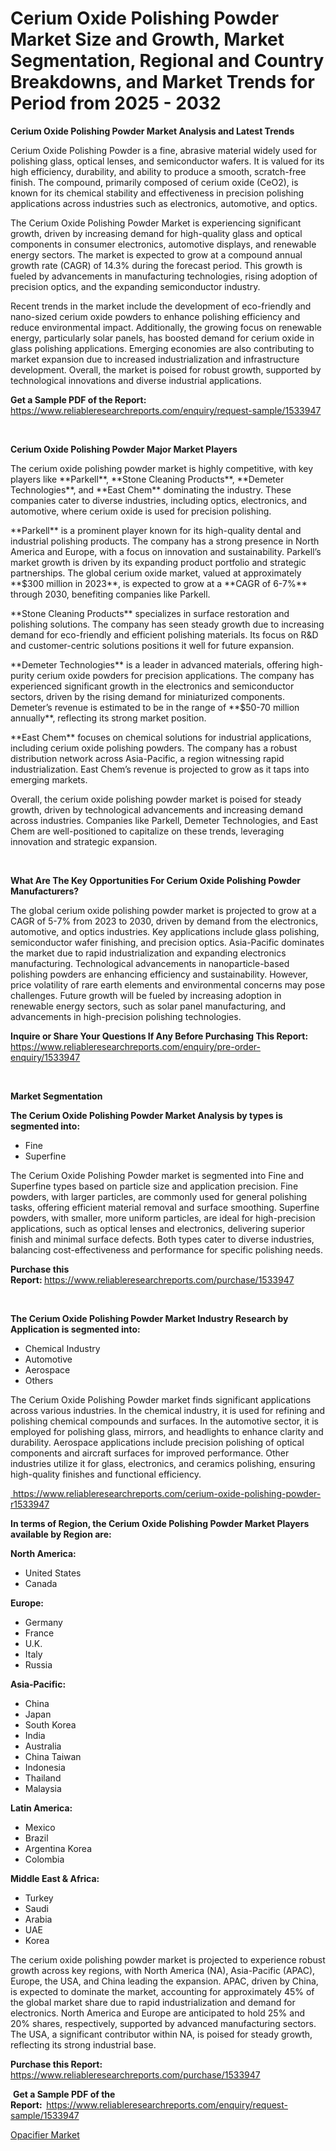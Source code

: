 <p><h1>Cerium Oxide Polishing Powder Market Size and Growth, Market Segmentation, Regional and Country Breakdowns, and Market Trends for Period from 2025 -  2032</h1></p><p><strong>Cerium Oxide Polishing Powder Market Analysis and Latest Trends</strong></p>
<p><p>Cerium Oxide Polishing Powder is a fine, abrasive material widely used for polishing glass, optical lenses, and semiconductor wafers. It is valued for its high efficiency, durability, and ability to produce a smooth, scratch-free finish. The compound, primarily composed of cerium oxide (CeO2), is known for its chemical stability and effectiveness in precision polishing applications across industries such as electronics, automotive, and optics.</p><p>The Cerium Oxide Polishing Powder Market is experiencing significant growth, driven by increasing demand for high-quality glass and optical components in consumer electronics, automotive displays, and renewable energy sectors. The market is expected to grow at a compound annual growth rate (CAGR) of 14.3% during the forecast period. This growth is fueled by advancements in manufacturing technologies, rising adoption of precision optics, and the expanding semiconductor industry.</p><p>Recent trends in the market include the development of eco-friendly and nano-sized cerium oxide powders to enhance polishing efficiency and reduce environmental impact. Additionally, the growing focus on renewable energy, particularly solar panels, has boosted demand for cerium oxide in glass polishing applications. Emerging economies are also contributing to market expansion due to increased industrialization and infrastructure development. Overall, the market is poised for robust growth, supported by technological innovations and diverse industrial applications.</p></p>
<p><strong>Get a Sample PDF of the Report:&nbsp;</strong> <a href="https://www.reliableresearchreports.com/enquiry/request-sample/1533947?utm_campaign=2123&utm_medium=2&utm_source=Github&utm_content=ia&utm_term=26012025&utm_id=cerium-oxide-polishing-powder">https://www.reliableresearchreports.com/enquiry/request-sample/1533947</a></p>
<p>&nbsp;</p>
<p><strong>Cerium Oxide Polishing Powder Major Market Players</strong></p>
<p><p>The cerium oxide polishing powder market is highly competitive, with key players like **Parkell**, **Stone Cleaning Products**, **Demeter Technologies**, and **East Chem** dominating the industry. These companies cater to diverse industries, including optics, electronics, and automotive, where cerium oxide is used for precision polishing.</p><p>**Parkell** is a prominent player known for its high-quality dental and industrial polishing products. The company has a strong presence in North America and Europe, with a focus on innovation and sustainability. Parkell’s market growth is driven by its expanding product portfolio and strategic partnerships. The global cerium oxide market, valued at approximately **$300 million in 2023**, is expected to grow at a **CAGR of 6-7%** through 2030, benefiting companies like Parkell.</p><p>**Stone Cleaning Products** specializes in surface restoration and polishing solutions. The company has seen steady growth due to increasing demand for eco-friendly and efficient polishing materials. Its focus on R&D and customer-centric solutions positions it well for future expansion.</p><p>**Demeter Technologies** is a leader in advanced materials, offering high-purity cerium oxide powders for precision applications. The company has experienced significant growth in the electronics and semiconductor sectors, driven by the rising demand for miniaturized components. Demeter’s revenue is estimated to be in the range of **$50-70 million annually**, reflecting its strong market position.</p><p>**East Chem** focuses on chemical solutions for industrial applications, including cerium oxide polishing powders. The company has a robust distribution network across Asia-Pacific, a region witnessing rapid industrialization. East Chem’s revenue is projected to grow as it taps into emerging markets.</p><p>Overall, the cerium oxide polishing powder market is poised for steady growth, driven by technological advancements and increasing demand across industries. Companies like Parkell, Demeter Technologies, and East Chem are well-positioned to capitalize on these trends, leveraging innovation and strategic expansion.</p></p>
<p>&nbsp;</p>
<p><strong>What Are The Key Opportunities For Cerium Oxide Polishing Powder Manufacturers?</strong></p>
<p><p>The global cerium oxide polishing powder market is projected to grow at a CAGR of 5-7% from 2023 to 2030, driven by demand from the electronics, automotive, and optics industries. Key applications include glass polishing, semiconductor wafer finishing, and precision optics. Asia-Pacific dominates the market due to rapid industrialization and expanding electronics manufacturing. Technological advancements in nanoparticle-based polishing powders are enhancing efficiency and sustainability. However, price volatility of rare earth elements and environmental concerns may pose challenges. Future growth will be fueled by increasing adoption in renewable energy sectors, such as solar panel manufacturing, and advancements in high-precision polishing technologies.</p></p>
<p><strong>Inquire or Share Your Questions If Any Before Purchasing This Report:</strong> <a href="https://www.reliableresearchreports.com/enquiry/pre-order-enquiry/1533947?utm_campaign=2123&utm_medium=2&utm_source=Github&utm_content=ia&utm_term=26012025&utm_id=cerium-oxide-polishing-powder">https://www.reliableresearchreports.com/enquiry/pre-order-enquiry/1533947</a></p>
<p>&nbsp;</p>
<p><strong>Market Segmentation</strong></p>
<p><strong>The Cerium Oxide Polishing Powder Market Analysis by types is segmented into:</strong></p>
<p><ul><li>Fine</li><li>Superfine</li></ul></p>
<p><p>The Cerium Oxide Polishing Powder market is segmented into Fine and Superfine types based on particle size and application precision. Fine powders, with larger particles, are commonly used for general polishing tasks, offering efficient material removal and surface smoothing. Superfine powders, with smaller, more uniform particles, are ideal for high-precision applications, such as optical lenses and electronics, delivering superior finish and minimal surface defects. Both types cater to diverse industries, balancing cost-effectiveness and performance for specific polishing needs.</p></p>
<p><strong>Purchase this Report:&nbsp;</strong><a href="https://www.reliableresearchreports.com/purchase/1533947?utm_campaign=2123&utm_medium=2&utm_source=Github&utm_content=ia&utm_term=26012025&utm_id=cerium-oxide-polishing-powder">https://www.reliableresearchreports.com/purchase/1533947</a></p>
<p>&nbsp;</p>
<p><strong>The Cerium Oxide Polishing Powder Market Industry Research by Application is segmented into:</strong></p>
<p><ul><li>Chemical Industry</li><li>Automotive</li><li>Aerospace</li><li>Others</li></ul></p>
<p><p>The Cerium Oxide Polishing Powder market finds significant applications across various industries. In the chemical industry, it is used for refining and polishing chemical compounds and surfaces. In the automotive sector, it is employed for polishing glass, mirrors, and headlights to enhance clarity and durability. Aerospace applications include precision polishing of optical components and aircraft surfaces for improved performance. Other industries utilize it for glass, electronics, and ceramics polishing, ensuring high-quality finishes and functional efficiency.</p></p>
<p><a href="https://www.reliableresearchreports.com/cerium-oxide-polishing-powder-r1533947?utm_campaign=2123&utm_medium=2&utm_source=Github&utm_content=ia&utm_term=26012025&utm_id=cerium-oxide-polishing-powder">&nbsp;https://www.reliableresearchreports.com/cerium-oxide-polishing-powder-r1533947</a></p>
<p><strong>In terms of Region, the Cerium Oxide Polishing Powder Market Players available by Region are:</strong></p>
<p>
    <p> <strong> North America: </strong>
        <ul>
            <li>United States</li>
            <li>Canada</li>
        </ul>
        </p> 
    <p> <strong> Europe: </strong>
        <ul>
            <li>Germany</li>
            <li>France</li>
            <li>U.K.</li>
            <li>Italy</li>
            <li>Russia</li>
        </ul>
        </p> 
    <p> <strong> Asia-Pacific: </strong>
        <ul>
            <li>China</li>
            <li>Japan</li>
            <li>South Korea</li>
            <li>India</li>
            <li>Australia</li>
            <li>China Taiwan</li>
            <li>Indonesia</li>
            <li>Thailand</li>
            <li>Malaysia</li>
        </ul>
        </p> 
    <p> <strong> Latin America: </strong>
        <ul>
            <li>Mexico</li>
            <li>Brazil</li>
            <li>Argentina Korea</li>
            <li>Colombia</li>
        </ul>
        </p> 
    <p> <strong> Middle East & Africa: </strong>
        <ul>
            <li>Turkey</li>
            <li>Saudi</li>
            <li>Arabia</li>
            <li>UAE</li>
            <li>Korea</li>
        </ul>
    </p>
    </p>
<p><p>The cerium oxide polishing powder market is projected to experience robust growth across key regions, with North America (NA), Asia-Pacific (APAC), Europe, the USA, and China leading the expansion. APAC, driven by China, is expected to dominate the market, accounting for approximately 45% of the global market share due to rapid industrialization and demand for electronics. North America and Europe are anticipated to hold 25% and 20% shares, respectively, supported by advanced manufacturing sectors. The USA, a significant contributor within NA, is poised for steady growth, reflecting its strong industrial base.</p></p>
<p><strong>Purchase this Report: </strong><a href="https://www.reliableresearchreports.com/purchase/1533947?utm_campaign=2123&utm_medium=2&utm_source=Github&utm_content=ia&utm_term=26012025&utm_id=cerium-oxide-polishing-powder">https://www.reliableresearchreports.com/purchase/1533947</a></p>
<p>&nbsp;<strong>Get a Sample PDF of the Report:&nbsp;&nbsp;</strong><a href="https://www.reliableresearchreports.com/enquiry/request-sample/1533947?utm_campaign=2123&utm_medium=2&utm_source=Github&utm_content=ia&utm_term=26012025&utm_id=cerium-oxide-polishing-powder">https://www.reliableresearchreports.com/enquiry/request-sample/1533947</a></p>
<p><strong></strong></p>
<p><p><a href="https://github.com/tjoensfibich/Market-Research-Report-List-1/blob/main/opacifier-market.md?utm_campaign=2123&utm_medium=2&utm_source=Github&utm_content=ia&utm_term=26012025&utm_id=cerium-oxide-polishing-powder">Opacifier Market</a></p></p>